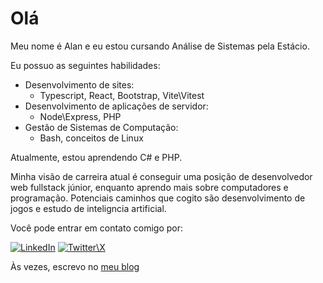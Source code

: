 <!--
**oPatrickVico/oPatrickVico** is a ✨ _special_ ✨ repository because its `README.md` (this file) appears on your GitHub profile.

Here are some ideas to get you started:

- 🔭 I’m currently working on ...
- 🌱 I’m currently learning ...
- 👯 I’m looking to collaborate on ...
- 🤔 I’m looking for help with ...
- 💬 Ask me about ...
- 📫 How to reach me: ...
- 😄 Pronouns: ...
- ⚡ Fun fact: ...
-->

# Olá

Meu nome é Alan e eu estou cursando Análise de Sistemas pela Estácio.

Eu possuo as seguintes habilidades:

- Desenvolvimento de sites:
  - Typescript, React, Bootstrap, Vite\Vitest
- Desenvolvimento de aplicações de servidor:
  - Node\Express, PHP
- Gestão de Sistemas de Computação:
  - Bash, conceitos de Linux

Atualmente, estou aprendendo C# e PHP.

Minha visão de carreira atual é conseguir uma posição de desenvolvedor web fullstack júnior, enquanto aprendo mais sobre computadores e programação. Potenciais caminhos que cogito são desenvolvimento de jogos e estudo de inteligncia artificial.

Você pode entrar em contato comigo por:

 [![LinkedIn](https://img.shields.io/badge/LinkedIn-000?style=for-the-badge&logo=linkedin&logoColor=0E76A8)](https://www.linkedin.com/in/alan-patrick-294180116/) 
  [![Twitter\X](https://img.shields.io/badge/Twitter-000?style=for-the-badge&logo=twitter)](https://twitter.com/oPatrickVico) 

Às vezes, escrevo no [meu blog](https://dev.to/oPatrickVico)
